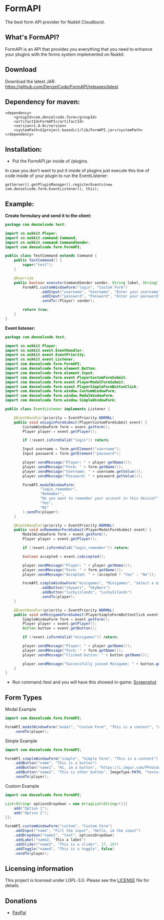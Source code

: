 # FormAPI
The best form API provider for Nukkit Cloudburst.

## What's FormAPI?
FormAPI is an API that provides you everything that you need to enhance your plugins with the forms system implemented on Nukkit.


## Download
Download the latest JAR: https://github.com/DenzelCode/FormAPI/releases/latest

## Dependency for maven:
```
<dependency>
    <groupId>com.denzelcode.form</groupId>
    <artifactId>FormAPI</artifactId>
    <version>1.0.0</version>
    <systemPath>${project.basedir}/lib/FormAPI.jar</systemPath>
</dependency>
```

## Installation:
- Put the FormAPI.jar inside of /plugins. 

In case you don't want to put it inside of plugins just execute this line of code inside of your plugin to run the EventListener:
```
getServer().getPluginManager().registerEvents(new com.denzelcode.form.EventListener(), this);
```

## Example:
**Create formulary and send it to the client:**
```java
package com.denzelcode.test;

import cn.nukkit.Player;
import cn.nukkit.command.Command;
import cn.nukkit.command.CommandSender;
import com.denzelcode.form.FormAPI;

public class TestCommand extends Command {
    public TestCommand() {
        super("test");
    }

    @Override
    public boolean execute(CommandSender sender, String label, String[] args) {
        FormAPI.customWindowForm("login", "Custom Form")
                .addInput("username", "Username", "Enter your username")
                .addInput("password", "Password", "Enter your password")
                .sendTo((Player) sender);

        return true;
    }
}

```
**Event listener:**
```java
package com.denzelcode.test;

import cn.nukkit.Player;
import cn.nukkit.event.EventHandler;
import cn.nukkit.event.EventPriority;
import cn.nukkit.event.Listener;
import com.denzelcode.form.FormAPI;
import com.denzelcode.form.element.Button;
import com.denzelcode.form.element.Input;
import com.denzelcode.form.event.PlayerCustomFormSubmit;
import com.denzelcode.form.event.PlayerModalFormSubmit;
import com.denzelcode.form.event.PlayerSimpleFormButtonClick;
import com.denzelcode.form.window.CustomWindowForm;
import com.denzelcode.form.window.ModalWindowForm;
import com.denzelcode.form.window.SimpleWindowForm;

public class EventListener implements Listener {

    @EventHandler(priority = EventPriority.NORMAL)
    public void onLoginFormSubmit(PlayerCustomFormSubmit event) {
        CustomWindowForm form = event.getForm();
        Player player = event.getPlayer();

        if (!event.isFormValid("login")) return;

        Input username = form.getElement("username");
        Input password = form.getElement("password");

        player.sendMessage("Player: " + player.getName());
        player.sendMessage("Form: " + form.getName());
        player.sendMessage("Username: " + username.getValue());
        player.sendMessage("Password: " + password.getValue());

        FormAPI.modalWindowForm(
                "login_remember",
                "Remember",
                "Do you want to remember your account in this device?",
                "Yes",
                "No"
        ).sendTo(player);
    }

    @EventHandler(priority = EventPriority.NORMAL)
    public void onRememberFormSubmit(PlayerModalFormSubmit event) {
        ModalWindowForm form = event.getForm();
        Player player = event.getPlayer();

        if (!event.isFormValid("login_remember")) return;

        boolean accepted = event.isAccepted();

        player.sendMessage("Player: " + player.getName());
        player.sendMessage("Form: " + form.getName());
        player.sendMessage("Accepted: " + (accepted ? "Yes" : "No"));

        FormAPI.simpleWindowForm("minigames", "Minigames", "Select a minigame which you want to play!")
                .addButton("skywars", "SkyWars")
                .addButton("luckyislands", "LuckyIslands")
                .sendTo(player);
    }

    @EventHandler(priority = EventPriority.NORMAL)
    public void onMinigameFormSubmit(PlayerSimpleFormButtonClick event) {
        SimpleWindowForm form = event.getForm();
        Player player = event.getPlayer();
        Button button = event.getButton();

        if (!event.isFormValid("minigames")) return;

        player.sendMessage("Player: " + player.getName());
        player.sendMessage("Form: " + form.getName());
        player.sendMessage("Clicked button: " + button.getName());

        player.sendMessage("Successfully joined Minigame: " + button.getText() + "!");
    }
}

```

- Run command /test and you will have this showed in-game:
[Screenshot](https://imgur.com/a/lFqzhYq)

## Form Types
Modal Example
```java
import com.denzelcode.form.FormAPI;

FormAPI.modalWindowForm("modal", "Custom Form", "This is a content", "Accept", "Decline")
    .sendTo(player);
```
Simple Example
```java
import com.denzelcode.form.FormAPI;

FormAPI.simpleWindowForm("simple", "Simple Form", "This is a content")
    .addButton("name", "This is a button")
    .addButton("name1", "Hi, im a button", "https://i.imgur.com/PPvUcoW.png")//ImageType is default URL in this case
    .addButton("name2", "This is other button", ImageType.PATH, "textures/ui/feedIcon.png")
    .sendTo(player);
```
Custom Example
```java
import com.denzelcode.form.FormAPI;

List<String> optionsDropdown = new ArrayList<String>(){{
    add("Option 1");
    add("Option 2");
}};

FormAPI.customWindowForm("custom", "Custom Form")
    .addInput("name", "Fill the input", "Hello, im the input")
    .addDropdown("name1", "text", optionsDropdown)
    .addLabel("name2, "This a label")
    .addSlider("name3", "This is a slider", 1f, 10f)
    .addToggle("name4", "This is a toggle", false)
    .sendTo(player);
```

## Licensing information
This project is licensed under LGPL-3.0. Please see the [LICENSE](/LICENSE) file for details.

## Donations
* [PayPal](https://paypal.me/DenzelGiraldo)

